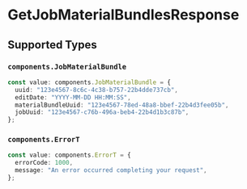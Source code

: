 # GetJobMaterialBundlesResponse


## Supported Types

### `components.JobMaterialBundle`

```typescript
const value: components.JobMaterialBundle = {
  uuid: "123e4567-8c6c-4c38-b757-22b4dde737cb",
  editDate: "YYYY-MM-DD HH:MM:SS",
  materialBundleUuid: "123e4567-78ed-48a8-bbef-22b4d3fee05b",
  jobUuid: "123e4567-c76b-496a-beb4-22b4d1b3c87b",
};
```

### `components.ErrorT`

```typescript
const value: components.ErrorT = {
  errorCode: 1000,
  message: "An error occurred completing your request",
};
```


